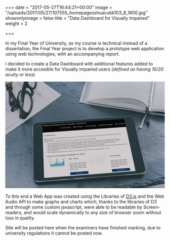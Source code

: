 +++
date = "2017-05-27T16:44:21+00:00"
image = "/uploads/2017/05/27/107555_homepagesshuacukb103_8_1600.jpg"
showonlyimage = false
title = "Data Dashboard for Visually Impaired"
weight = 2

+++


In my Final Year of University, as my course is technical instead of a dissertation, the Final Year project is to develop a prototype web application using web technologies, with an accompanying report.

I decided to create a Data Dashboard with additional features added to make it more accesible for Visually impaired users (*defined as having 10/20 acuity or less*)
<!--more-->

<img src="/uploads/2017/05/27/107555_homepagesshuacukb103_12_1600%20(1).jpg" class="img img-responsive">

To this end a Web App was created using the Libraries of [D3.js](https://d3js.org) and the Web Audio API to make graphs and charts which, thanks to the libraries of D3 and through some custom javascript, were able to be readable by Screen-readers, and would scale dynamically to any size of browser zoom without loss in quality.

Site will be posted here when the examiners have finished marking, due to university regulations it cannot be posted now.


